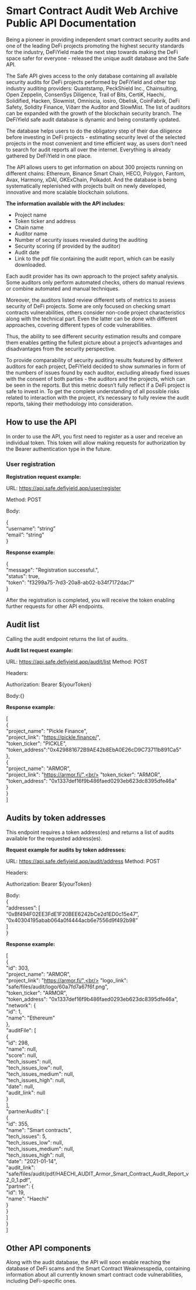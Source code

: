 # Smart Contract Audit Web Archive Public API Documentation

Being a pioneer in providing independent smart contract security audits and one of the leading DeFi projects promoting the highest security standards for the industry, DeFiYield made the next step towards making the DeFi space safer for everyone - released the unique audit database and the Safe API.  

The Safe API gives access to the only database containing all available security audits for DeFi projects performed by DeFiYield and other top industry auditing providers: Quantstamp, PeckShield Inc., Chainsulting, Open Zeppelin, ConsenSys Diligence, Trail of Bits, CertiK, Haechi,. Solidified, Hacken, Slowmist, Omniscia, iosiro, Obelisk, CoinFabrik, DeFi Safety,  Solidity Finance, Víðarr the Auditor and SlowMist. The list of auditors can be expanded with the growth of the blockchain security branch. The DeFiYield safe audit database is dynamic and being constantly updated.

The database helps users to do the obligatory step of their due diligence before investing in DeFi projects - estimating security level of the selected projects in the most convenient and time efficient way, as users don’t need to search for audit reports all over the internet. Everything is already gathered by DeFiYield in one place. 

The API allows users to get information on about 300 projects running on different chains: Ethereum, Binance Smart Chain, HECO, Polygon, Fantom, Avax, Harmony, xDAI, OKExChain, Polkadot. And the database is being systematically replenished with projects built on newly developed, innovative and more scalable blockchain solutions.  

**The information available with the API includes:**

+ Project name
+ Token ticker and address
+ Chain name
+ Auditor name
+ Number of security issues revealed during the auditing
+ Security scoring (if provided by the auditor)
+ Audit date 
+ Link to the pdf file containing the audit report, which can be easily downloaded.

Each audit provider has its own approach to the project safety analysis. Some auditors only perform automated checks, others do manual reviews or combine automated and manual techniques.

Moreover, the auditors listed review different sets of metrics to assess security of DeFi projects. Some are only focused on checking smart contracts vulnerabilities, others consider non-code project characteristics along with the technical part. Even the latter can be done with different approaches, covering different types of code vulnerabilities.  

Thus, the ability to see different security estimation results and compare them enables getting the fullest picture about a project’s advantages and disadvantages from the security perspective.

To provide comparability of security auditing results featured by different auditors for each project, DeFiYield decided to show summaries in form of the numbers of issues found by each auditor, excluding already fixed issues with the consent of both parties - the auditors and the projects, which can be seen in the reports. But this metric doesn’t fully reflect if a DeFi project is safe to invest in. To get the complete understanding of all possible risks related to interaction with the project, it’s necessary to fully review the audit reports, taking their methodology into consideration.  

## How to use the API 

In order to use the API, you first need to register as a user and receive an individual token. This token will allow making requests for authorization by the Bearer authentication type in the future.


### User registration

**Registration request example:**

URL: https://api.safe.defiyield.app/user/register

Method: POST

Body:

{ <br/>
  “username”: “string” <br/>
  “email”: “string” <br/>
} <br/>

**Response example:** 

{ <br/>
  "message": "Registration successful.", <br/>
  "status": true, <br/>
  "token": "f3299a75-7rd3-20a8-ab02-b34f7172dac7" <br/>
} <br/>


After the registration is completed, you will receive the token enabling further requests for other API endpoints.


## Audit list

Calling the audit endpoint returns the list of audits.

**Audit list request example:**

URL: https://api.safe.defiyield.app/audit/list
Method: POST

Headers:

Authorization: Bearer ${yourToken}

Body:{}


**Response example:** 

[ <br/>
  { <br/>
"project_name": "Pickle Finance", <br/>
"project_link": "https://pickle.finance/", <br/>
"token_ticker": "PICKLE", <br/>
"token_address":"0x429881672B9AE42b8EbA0E26cD9C73711b891Ca5" <br/>
   },<br/>
   {<br/>
     "project_name": "ARMOR",<br/>
     "project_link": "https://armor.fi/",<br/>
     "token_ticker": "ARMOR",<br/>
     "token_address": "0x1337def16f9b486faed0293eb623dc8395dfe46a"<br/>
    }<br/>
  }<br/>
]<br/>


## Audits by token addresses

This endpoint requires a token address(es) and returns a list of audits available for the requested address(es).


**Request example for audits by token addresses:**

URL: https://api.safe.defiyield.app/audit/address
Method: POST

Headers:

Authorization: Bearer ${yourToken}

Body:<br/>
{<br/>
  “addresses”: [<br/>
      “0xBf494F02EE3FdE1F20BEE6242bCe2d1ED0c15e47”,<br/>
      ”0x40304195abab064a0f4444acb6e7556d9f492b98”<br/>
  ]<br/>
}<br/>


**Response example:** 

 [<br/>
   {<br/>
    "id": 303,<br/>
    "project_name": "ARMOR",<br/>
    "project_link": "https://armor.fi/",<br/>
    "logo_link": "safe/files/audit/logo/60a7fd7a67f6f.png",<br/>
    "token_ticker": "ARMOR",<br/>
    "token_address": "0x1337def16f9b486faed0293eb623dc8395dfe46a",<br/>
    "network": {<br/>
      "id": 1,<br/>
      "name": "Ethereum"<br/>
    },<br/>
    "auditFile": [<br/>
      {<br/>
        "id": 298,<br/>
        "name": null,<br/>
        "score": null,<br/>
        "tech_issues": null,<br/>
        "tech_issues_low": null,<br/>
        "tech_issues_medium": null,<br/>
        "tech_issues_high": null,<br/>
        "date": null,<br/>
        "audit_link": null<br/>
      }<br/>
    ],<br/>
    "partnerAudits": [<br/>
      {<br/>
        "id": 355,<br/>
        "name": "Smart contracts",<br/>
        "tech_issues": 5,<br/>
        "tech_issues_low": null,<br/>
        "tech_issues_medium": null,<br/>
        "tech_issues_high": null,<br/>
        "date": "2021-01-14",<br/>
        "audit_link": "safe/files/audit/pdf/HAECHI_AUDIT_Armor_Smart_Contract_Audit_Report_v2_0_1.pdf",<br/>
        "partner": {<br/>
          "id": 19,<br/>
          "name": "Haechi"<br/>
        }<br/>
      }<br/>
    ]<br/>
  }<br/>
]<br/>


## Other API components

Along with the audit database, the API will soon enable reaching the database of DeFi scams and the Smart Contract Weaknesspedia, containing information about all currently known smart contract code vulnerabilities, including DeFi-specific ones.  




